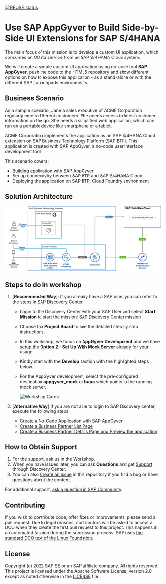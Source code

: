 [![REUSE status](https://api.reuse.software/badge/github.com/SAP-samples/btp-s4hana-nocode-extension)](https://api.reuse.software/info/github.com/SAP-samples/btp-s4hana-nocode-extension)
# Use SAP AppGyver to Build Side-by-Side UI Extensions for SAP S/4HANA

The main focus of this mission is to develop a custom UI application, which consumes an OData service from an SAP S/4HANA Cloud system.

We will create a simple custom UI application using no-code tool **SAP AppGyver**, push the code to the HTML5 repository and show different options on how to expose this application - as a stand-alone or with the different SAP Launchpads environments.



## Business Scenario

As a sample scenario, Jane a sales executive of ACME Corporation regularly meets different customers. She needs access to latest customer information on the go. She needs a simplified web application, which can run on a portable device like smartphone or a tablet.

ACME Corporation implements the application as an SAP S/4HANA Cloud extension on SAP Business Technology Platform (SAP BTP). This application is created with SAP AppGyver, a no-code user interface development tool.

This scenario covers:

* Building application with SAP AppGyver
* Set up connectivity between SAP BTP and SAP S/4HANA Cloud
* Deploying the application on SAP BTP, Cloud Foundry environment

## Solution Architecture

 ![Solution Architecture](./discover/images/ScenarioArchitecture.png)

## Steps to do in workshop

1. [**Recommended Way**]: If you already have a SAP user, you can refer to the steps in SAP Discovery Center. 
   - Login to the Discovery Center with your SAP User and select **Start Mission** to start the mission: [SAP Discovery Center mission](https://discovery-center.cloud.sap/missiondetail/4024/4228/)
   - Choose tab **Project Board** to see the detailed step by step instructions.
   - In this workshop, we focus on **AppGyver Development** and we have setup the **Option 2 - Set Up With Mock Server** already for your usage.
   - Kindly start with the **Develop** section with the highlighted steps below.   
   - For the AppGyver development, select the pre-configured destination **appgyver_mock** or **bupa** which points to the running mock server.

     ![Workshop Cards](./WorkshopDCCards.png)
     
 2. [**Alternative Way**] If you are not able to login to SAP Discovery center, execute the following steps:
    - [Create a No-Code Application with SAP AppGyver](https://github.com/SAP-samples/btp-s4hana-nocode-extension/blob/main/create-application/develop/README.md)
    - [Create a Business Partner List Page](https://github.com/SAP-samples/btp-s4hana-nocode-extension/blob/main/create-application/develop/ListPage/README.md)
    - [Create a Business Partner Details Page and Preview the application](https://github.com/SAP-samples/btp-s4hana-nocode-extension/blob/main/create-application/develop/DetailsPage/README.md)


## How to Obtain Support
1. For the support, ask us in the Workshop.
2. When you have issues later, you can ask **Questions** and get [Support](https://discovery-center.cloud.sap/missiondetail/4024/4228/?tab=support) through Discovery Center.
3. You can also [Create an issue](https://github.com/SAP-samples/btp-s4hana-nocode-extension/issues) in this repository if you find a bug or have questions about the content.

For additional support, [ask a question in SAP Community](https://answers.sap.com/questions/ask.html).

## Contributing

If you wish to contribute code, offer fixes or improvements, please send a pull request. Due to legal reasons, contributors will be asked to accept a DCO when they create the first pull request to this project. This happens in an automated fashion during the submission process. SAP uses [the standard DCO text of the Linux Foundation](https://developercertificate.org/).

## License

Copyright (c) 2022 SAP SE or an SAP affiliate company. All rights reserved. This project is licensed under the Apache Software License, version 2.0 except as noted otherwise in the [LICENSE](LICENSE) file.
